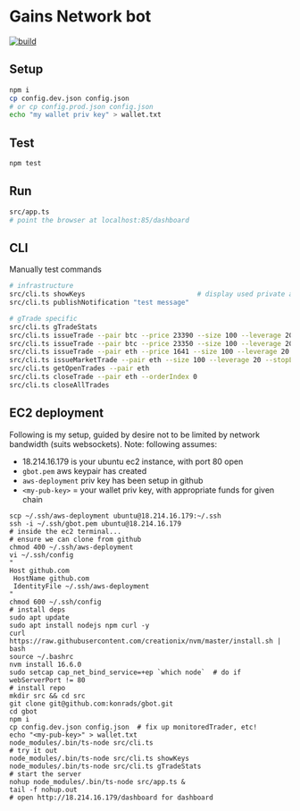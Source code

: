 # Gains Network bot

[![build](../../workflows/build/badge.svg)](../../actions/workflows/build.yml)

## Setup

```sh
npm i
cp config.dev.json config.json
# or cp config.prod.json config.json
echo "my wallet priv key" > wallet.txt
```

## Test

```sh
npm test
```

## Run

```sh
src/app.ts
# point the browser at localhost:85/dashboard
```

## CLI

Manually test commands

```sh
# infrastructure
src/cli.ts showKeys                            # display used private and public keys
src/cli.ts publishNotification "test message"

# gTrade specific
src/cli.ts gTradeStats
src/cli.ts issueTrade --pair btc --price 23390 --size 100 --leverage 20 --stopLoss 0 --takeProfit 23500 --slippage 0.01             # buy:  price > mark
src/cli.ts issueTrade --pair btc --price 23350 --size 100 --leverage 20 --stopLoss 23500 --takeProfit 0 --slippage 0.01 --dir sell  # sell: price < mark
src/cli.ts issueTrade --pair eth --price 1641 --size 100 --leverage 20 --stopLoss 0 --takeProfit 1650 --slippage 0.01
src/cli.ts issueMarketTrade --pair eth --size 100 --leverage 20 --stopLoss 0 --takeProfit 1650 --slippage 0.01
src/cli.ts getOpenTrades --pair eth
src/cli.ts closeTrade --pair eth --orderIndex 0
src/cli.ts closeAllTrades
```

## EC2 deployment

Following is my setup, guided by desire not to be limited by network bandwidth (suits websockets). Note: following assumes:

- 18.214.16.179 is your ubuntu ec2 instance, with port 80 open
- `gbot.pem` aws keypair has created
- `aws-deployment` priv key has been setup in github
- `<my-pub-key>` = your wallet priv key, with appropriate funds for given chain

```shell
scp ~/.ssh/aws-deployment ubuntu@18.214.16.179:~/.ssh
ssh -i ~/.ssh/gbot.pem ubuntu@18.214.16.179
# inside the ec2 terminal...
# ensure we can clone from github
chmod 400 ~/.ssh/aws-deployment
vi ~/.ssh/config
"
Host github.com
 HostName github.com
 IdentityFile ~/.ssh/aws-deployment
"
chmod 600 ~/.ssh/config
# install deps
sudo apt update
sudo apt install nodejs npm curl -y
curl https://raw.githubusercontent.com/creationix/nvm/master/install.sh | bash
source ~/.bashrc
nvm install 16.6.0
sudo setcap cap_net_bind_service=+ep `which node`  # do if webServerPort != 80
# install repo
mkdir src && cd src
git clone git@github.com:konrads/gbot.git
cd gbot
npm i
cp config.dev.json config.json  # fix up monitoredTrader, etc!
echo "<my-pub-key>" > wallet.txt
node_modules/.bin/ts-node src/cli.ts
# try it out
node_modules/.bin/ts-node src/cli.ts showKeys
node_modules/.bin/ts-node src/cli.ts gTradeStats
# start the server
nohup node_modules/.bin/ts-node src/app.ts &
tail -f nohup.out
# open http://18.214.16.179/dashboard for dashboard
```
